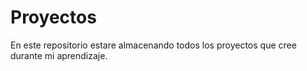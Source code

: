 # Proyectos
En este repositorio estare almacenando todos los proyectos que cree durante mi aprendizaje.

